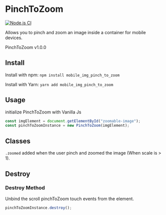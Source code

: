 # PinchToZoom

[![Node.js CI](https://github.com/JoelMony/pinch_to_zoomjs/actions/workflows/test.yml/badge.svg)](https://github.com/JoelMony/pinch_to_zoomjs/actions/workflows/test.yml)

Allows you to pinch and zoom an image inside a container for mobile devices.

PinchToZoom v1.0.0

## Install

Install with npm: `npm install mobile_img_pinch_to_zoom`

Install with Yarn: `yarn add mobile_img_pinch_to_zoom`

## Usage

initialize PinchToZoom with Vanilla Js

``` js
const imgElement = document.getElementById("zoomable-image");
const pinchToZoomInstance = new PinchToZoom(imgElement);
```

## Classes
`.zoomed` added when the user pinch and zoomed the image (When scale is > 1).

## Destroy
### Destroy Method
Unbind the scroll pinchToZoom touch events from the element.
``` js
pinchToZoomInstance.destroy();
```